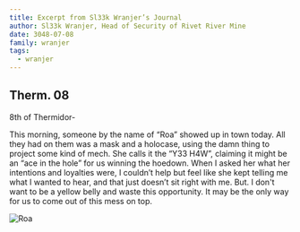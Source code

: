 ```yaml
---
title: Excerpt from Sl33k Wranjer’s Journal
author: Sl33k Wranjer, Head of Security of Rivet River Mine
date: 3048-07-08
family: wranjer
tags:
  - wranjer
---
```

## Therm. 08

8th of Thermidor- 

This morning, someone by the name of “Roa” showed up in town today. All they had on them was a mask and a holocase, using the damn thing to project some kind of mech. She calls it the “Y33 H4W”, claiming it might be an “ace in the hole” for us winning the hoedown. When I asked her what her intentions and loyalties were, I couldn’t help but feel like she kept telling me what I wanted to hear, and that just doesn’t sit right with me. But.
I don't want to be a yellow belly and waste this opportunity. It may be the only way for us to come out of this mess on top.

![Roa](/static/img/roa-compressed.jpg)